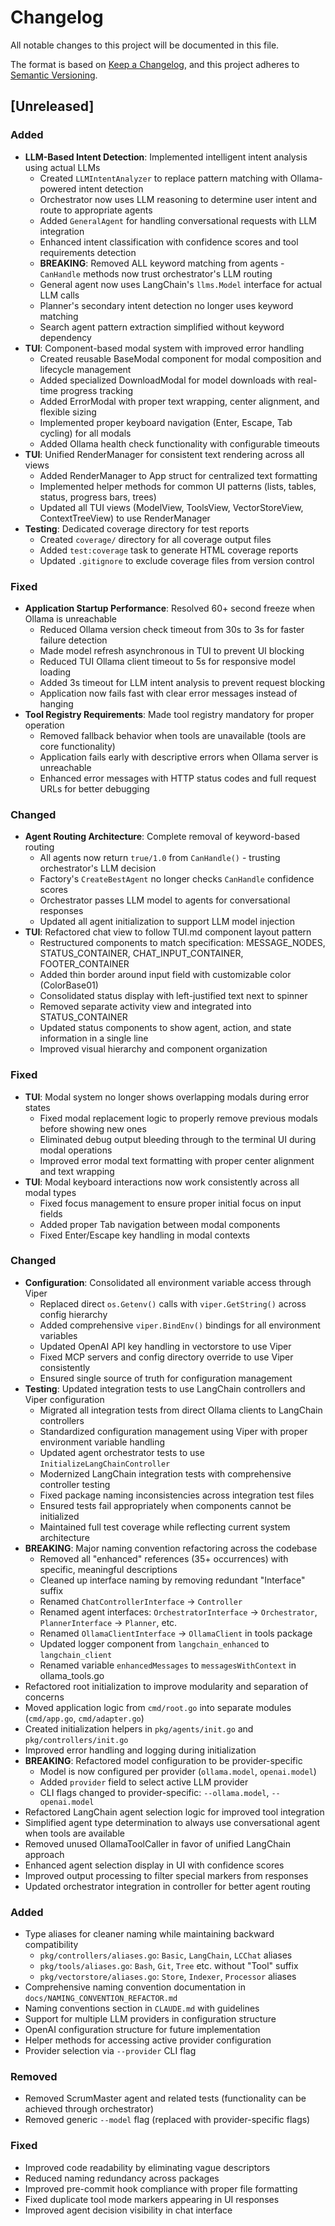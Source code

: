 # Changelog

All notable changes to this project will be documented in this file.

The format is based on [Keep a Changelog](https://keepachangelog.com/en/1.0.0/),
and this project adheres to [Semantic Versioning](https://semver.org/spec/v2.0.0.html).

## [Unreleased]

### Added
- **LLM-Based Intent Detection**: Implemented intelligent intent analysis using actual LLMs
  - Created `LLMIntentAnalyzer` to replace pattern matching with Ollama-powered intent detection
  - Orchestrator now uses LLM reasoning to determine user intent and route to appropriate agents
  - Added `GeneralAgent` for handling conversational requests with LLM integration
  - Enhanced intent classification with confidence scores and tool requirements detection
  - **BREAKING**: Removed ALL keyword matching from agents - `CanHandle` methods now trust orchestrator's LLM routing
  - General agent now uses LangChain's `llms.Model` interface for actual LLM calls
  - Planner's secondary intent detection no longer uses keyword matching
  - Search agent pattern extraction simplified without keyword dependency
- **TUI**: Component-based modal system with improved error handling
  - Created reusable BaseModal component for modal composition and lifecycle management
  - Added specialized DownloadModal for model downloads with real-time progress tracking
  - Added ErrorModal with proper text wrapping, center alignment, and flexible sizing
  - Implemented proper keyboard navigation (Enter, Escape, Tab cycling) for all modals
  - Added Ollama health check functionality with configurable timeouts
- **TUI**: Unified RenderManager for consistent text rendering across all views
  - Added RenderManager to App struct for centralized text formatting
  - Implemented helper methods for common UI patterns (lists, tables, status, progress bars, trees)
  - Updated all TUI views (ModelView, ToolsView, VectorStoreView, ContextTreeView) to use RenderManager
- **Testing**: Dedicated coverage directory for test reports
  - Created `coverage/` directory for all coverage output files
  - Added `test:coverage` task to generate HTML coverage reports
  - Updated `.gitignore` to exclude coverage files from version control

### Fixed
- **Application Startup Performance**: Resolved 60+ second freeze when Ollama is unreachable
  - Reduced Ollama version check timeout from 30s to 3s for faster failure detection
  - Made model refresh asynchronous in TUI to prevent UI blocking
  - Reduced TUI Ollama client timeout to 5s for responsive model loading
  - Added 3s timeout for LLM intent analysis to prevent request blocking
  - Application now fails fast with clear error messages instead of hanging
- **Tool Registry Requirements**: Made tool registry mandatory for proper operation
  - Removed fallback behavior when tools are unavailable (tools are core functionality)
  - Application fails early with descriptive errors when Ollama server is unreachable
  - Enhanced error messages with HTTP status codes and full request URLs for better debugging
### Changed
- **Agent Routing Architecture**: Complete removal of keyword-based routing
  - All agents now return `true/1.0` from `CanHandle()` - trusting orchestrator's LLM decision
  - Factory's `CreateBestAgent` no longer checks `CanHandle` confidence scores
  - Orchestrator passes LLM model to agents for conversational responses
  - Updated all agent initialization to support LLM model injection
- **TUI**: Refactored chat view to follow TUI.md component layout pattern
  - Restructured components to match specification: MESSAGE_NODES, STATUS_CONTAINER, CHAT_INPUT_CONTAINER, FOOTER_CONTAINER
  - Added thin border around input field with customizable color (ColorBase01)
  - Consolidated status display with left-justified text next to spinner
  - Removed separate activity view and integrated into STATUS_CONTAINER
  - Updated status components to show agent, action, and state information in a single line
  - Improved visual hierarchy and component organization

### Fixed
- **TUI**: Modal system no longer shows overlapping modals during error states
  - Fixed modal replacement logic to properly remove previous modals before showing new ones
  - Eliminated debug output bleeding through to the terminal UI during modal operations
  - Improved error modal text formatting with proper center alignment and text wrapping
- **TUI**: Modal keyboard interactions now work consistently across all modal types
  - Fixed focus management to ensure proper initial focus on input fields
  - Added proper Tab navigation between modal components
  - Fixed Enter/Escape key handling in modal contexts

### Changed
- **Configuration**: Consolidated all environment variable access through Viper
  - Replaced direct `os.Getenv()` calls with `viper.GetString()` across config hierarchy
  - Added comprehensive `viper.BindEnv()` bindings for all environment variables
  - Updated OpenAI API key handling in vectorstore to use Viper
  - Fixed MCP servers and config directory override to use Viper consistently
  - Ensured single source of truth for configuration management
- **Testing**: Updated integration tests to use LangChain controllers and Viper configuration
  - Migrated all integration tests from direct Ollama clients to LangChain controllers
  - Standardized configuration management using Viper with proper environment variable handling
  - Updated agent orchestrator tests to use `InitializeLangChainController`
  - Modernized LangChain integration tests with comprehensive controller testing
  - Fixed package naming inconsistencies across integration test files
  - Ensured tests fail appropriately when components cannot be initialized
  - Maintained full test coverage while reflecting current system architecture
- **BREAKING**: Major naming convention refactoring across the codebase
  - Removed all "enhanced" references (35+ occurrences) with specific, meaningful descriptions
  - Cleaned up interface naming by removing redundant "Interface" suffix
  - Renamed `ChatControllerInterface` → `Controller`
  - Renamed agent interfaces: `OrchestratorInterface` → `Orchestrator`, `PlannerInterface` → `Planner`, etc.
  - Renamed `OllamaClientInterface` → `OllamaClient` in tools package
  - Updated logger component from `langchain_enhanced` to `langchain_client`
  - Renamed variable `enhancedMessages` to `messagesWithContext` in ollama_tools.go
- Refactored root initialization to improve modularity and separation of concerns
- Moved application logic from `cmd/root.go` into separate modules (`cmd/app.go`, `cmd/adapter.go`)
- Created initialization helpers in `pkg/agents/init.go` and `pkg/controllers/init.go`
- Improved error handling and logging during initialization
- **BREAKING**: Refactored model configuration to be provider-specific
  - Model is now configured per provider (`ollama.model`, `openai.model`)
  - Added `provider` field to select active LLM provider
  - CLI flags changed to provider-specific: `--ollama.model`, `--openai.model`
- Refactored LangChain agent selection logic for improved tool integration
- Simplified agent type determination to always use conversational agent when tools are available
- Removed unused OllamaToolCaller in favor of unified LangChain approach
- Enhanced agent selection display in UI with confidence scores
- Improved output processing to filter special markers from responses
- Updated orchestrator integration in controller for better agent routing

### Added
- Type aliases for cleaner naming while maintaining backward compatibility
  - `pkg/controllers/aliases.go`: `Basic`, `LangChain`, `LCChat` aliases
  - `pkg/tools/aliases.go`: `Bash`, `Git`, `Tree` etc. without "Tool" suffix
  - `pkg/vectorstore/aliases.go`: `Store`, `Indexer`, `Processor` aliases
- Comprehensive naming convention documentation in `docs/NAMING_CONVENTION_REFACTOR.md`
- Naming conventions section in `CLAUDE.md` with guidelines
- Support for multiple LLM providers in configuration structure
- OpenAI configuration structure for future implementation
- Helper methods for accessing active provider configuration
- Provider selection via `--provider` CLI flag

### Removed
- Removed ScrumMaster agent and related tests (functionality can be achieved through orchestrator)
- Removed generic `--model` flag (replaced with provider-specific flags)

### Fixed
- Improved code readability by eliminating vague descriptors
- Reduced naming redundancy across packages
- Improved pre-commit hook compliance with proper file formatting
- Fixed duplicate tool mode markers appearing in UI responses
- Improved agent decision visibility in chat interface
